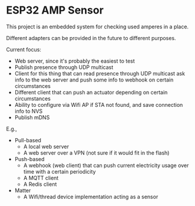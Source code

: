 ESP32 AMP Sensor
================

This project is an embedded system for checking used amperes in a place.

Different adapters can be provided in the future to different purposes.

Current focus:
- Web server, since it's probably the easiest to test
- Publish presence through UDP multicast
- Client for this thing that can read presence through UDP multicast ask info to the web server and push some info to webhook on certain circumstances
- Different client that can push an actuator depending on certain circumstances
- Ability to configure via Wifi AP if STA not found, and save connection info to NVS
- Publish mDNS


E.g.,

- Pull-based
  - A local web server
  - A web server over a VPN (not sure if it would fit in the flash)
- Push-based
  - A webhook (web client) that can push current electricity usage over time with a certain periodicity
  - A MQTT client
  - A Redis client
- Matter
  - A Wifi/thread device implementation acting as a sensor
